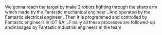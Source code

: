 We gonna reach the target by make 2 robots fighting through the sharp arm which made by the Fantastic mechanical engineer ..And operated by the Fantastic electrical engineer ..Then It is programmed and controlled by Fantastic engineers in IOT &AI ..Finally all these processes are followed-up andmanaged by Fantastic industrial engineers in the team
